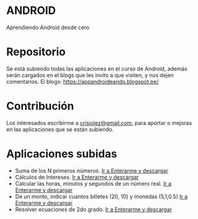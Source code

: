 # ANDROID
Aprendiendo Android desde cero

# Repositorio
  Se está subiendo todas las aplicaciones en el curso de Android, además serán cargados en el blogs que les invito a que visiten, y nos dejen comentarios.
  El blogs: https://appandroideando.blogspot.pe/

# Contribución
  Los interesados escribirme a crisjolez@gmail.com, para aportar o mejoras en las aplicaciones que se están subiendo.
  
# Aplicaciones subidas
  - Suma de los N primeros números. <a href="https://appandroideando.blogspot.pe/2017/08/ejercicio-suma-de-los-n-primeros-numeros.html" title="">Ir a Enterarme y descargar</a>
  - Cálculos de Intereses. <a href="https://appandroideando.blogspot.pe/2017/08/ejercicio-calculo-de-interes-generado.html" title="">Ir a Enterarme y descargar</a>
  - Calcular las horas, minutos y segundos de un número real. <a href="https://appandroideando.blogspot.pe/2017/08/ejercicio-calcular-las-horas-minutos-y.html" title="">Ir a Enterarme y descargar</a>
  - De un monto, indicar cuantos billetes (20, 10) y monedas (5,1,0.5) <a href="https://appandroideando.blogspot.pe/2017/09/ejercicio-calcular-monto-y-determinar.html" title="">Ir a Enterarme y descargar</a>
  - Resolver ecuaciones de 2do grado. <a href="http://appandroideando.blogspot.pe/2017/09/ejercicio-resolver-ecuaciones-de-2do.html" title="">Ir a Enterarme y descargar</a>
  
  
